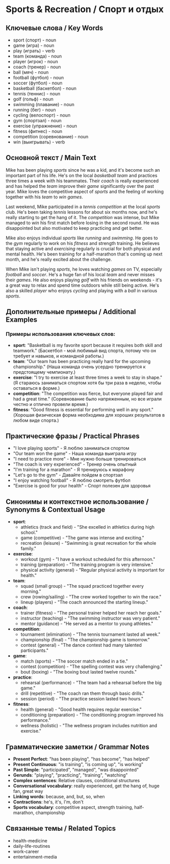 # Sports & Recreation / Спорт и отдых

## Ключевые слова / Key Words
- sport (спорт) - noun
- game (игра) - noun
- play (играть) - verb
- team (команда) - noun
- player (игрок) - noun
- coach (тренер) - noun
- ball (мяч) - noun
- football (футбол) - noun
- soccer (футбол) - noun
- basketball (баскетбол) - noun
- tennis (теннис) - noun
- golf (гольф) - noun
- swimming (плавание) - noun
- running (бег) - noun
- cycling (велоспорт) - noun
- gym (спортзал) - noun
- exercise (упражнение) - noun
- fitness (фитнес) - noun
- competition (соревнование) - noun
- win (выигрывать) - verb

## Основной текст / Main Text

Mike has been playing *sports* since he was a kid, and it's become such an important part of his life. He's on the local *basketball* *team* and practices three times a week with his teammates. Their *coach* is really experienced and has helped the *team* improve their *game* significantly over the past year. Mike loves the competitive aspect of *sports* and the feeling of working together with his *team* to *win* *games*.

Last weekend, Mike participated in a *tennis* *competition* at the local *sports* club. He's been taking *tennis* lessons for about six months now, and he's really starting to get the hang of it. The *competition* was intense, but Mike managed to *win* his first match before losing in the second round. He was disappointed but also motivated to keep practicing and get better.

Mike also enjoys individual *sports* like *running* and *swimming*. He goes to the *gym* regularly to work on his *fitness* and strength training. He believes that staying active and *exercising* regularly is crucial for both physical and mental health. He's been training for a half-marathon that's coming up next month, and he's really excited about the challenge.

When Mike isn't playing *sports*, he loves watching *games* on TV, especially *football* and *soccer*. He's a huge fan of his local *team* and never misses their *games*. He also enjoys playing *golf* with his friends on weekends - it's a great way to relax and spend time outdoors while still being active. He's also a skilled *player* who enjoys *cycling* and playing with a *ball* in various *sports*.

## Дополнительные примеры / Additional Examples

### Примеры использования ключевых слов:
- **sport**: "Basketball is my favorite sport because it requires both skill and teamwork." (Баскетбол - мой любимый вид спорта, потому что он требует и навыков, и командной работы.)
- **team**: "Our team has been practicing really hard for the upcoming championship." (Наша команда очень усердно тренируется к предстоящему чемпионату.)
- **exercise**: "I try to exercise at least three times a week to stay in shape." (Я стараюсь заниматься спортом хотя бы три раза в неделю, чтобы оставаться в форме.)
- **competition**: "The competition was fierce, but everyone played fair and had a great time." (Соревнование было напряженным, но все играли честно и отлично провели время.)
- **fitness**: "Good fitness is essential for performing well in any sport." (Хорошая физическая форма необходима для хороших результатов в любом виде спорта.)

## Практические фразы / Practical Phrases

- "I love playing sports" - Я люблю заниматься спортом
- "Our team won the game" - Наша команда выиграла игру
- "I need to practice more" - Мне нужно больше тренироваться
- "The coach is very experienced" - Тренер очень опытный
- "I'm training for a marathon" - Я тренируюсь к марафону
- "Let's go to the gym" - Давайте пойдем в спортзал
- "I enjoy watching football" - Я люблю смотреть футбол
- "Exercise is good for your health" - Спорт полезен для здоровья

## Синонимы и контекстное использование / Synonyms & Contextual Usage

- **sport**: 
  - athletics (track and field) - "She excelled in athletics during high school."
  - game (competitive) - "The game was intense and exciting."
  - recreation (leisure) - "Swimming is great recreation for the whole family."
- **exercise**: 
  - workout (gym) - "I have a workout scheduled for this afternoon."
  - training (preparation) - "The training program is very intensive."
  - physical activity (general) - "Regular physical activity is important for health."
- **team**: 
  - squad (small group) - "The squad practiced together every morning."
  - crew (rowing/sailing) - "The crew worked together to win the race."
  - lineup (players) - "The coach announced the starting lineup."
- **coach**: 
  - trainer (fitness) - "The personal trainer helped her reach her goals."
  - instructor (teaching) - "The swimming instructor was very patient."
  - mentor (guidance) - "He served as a mentor to young athletes."
- **competition**: 
  - tournament (elimination) - "The tennis tournament lasted all week."
  - championship (final) - "The championship game is tomorrow."
  - contest (general) - "The dance contest had many talented participants."
- **game**: 
  - match (sports) - "The soccer match ended in a tie."
  - contest (competition) - "The spelling contest was very challenging."
  - bout (boxing) - "The boxing bout lasted twelve rounds."
- **practice**: 
  - rehearsal (performance) - "The team had a rehearsal before the big game."
  - drill (repetitive) - "The coach ran them through basic drills."
  - session (period) - "The practice session lasted two hours."
- **fitness**: 
  - health (general) - "Good health requires regular exercise."
  - conditioning (preparation) - "The conditioning program improved his performance."
  - wellness (holistic) - "The wellness program includes nutrition and exercise."

## Грамматические заметки / Grammar Notes

- **Present Perfect**: "has been playing", "has become", "has helped"
- **Present Continuous**: "is training", "is coming up", "is working"
- **Past Simple**: "participated", "managed", "was disappointed"
- **Gerunds**: "playing", "practicing", "training", "watching"
- **Complex sentences**: Relative clauses, conditional structures
- **Conversational vocabulary**: really experienced, get the hang of, huge fan, great way
- **Linking words**: because, and, but, so, when
- **Contractions**: he's, it's, I'm, don't
- **Sports vocabulary**: competitive aspect, strength training, half-marathon, championship

## Связанные темы / Related Topics

- health-medicine
- daily-life-routines
- work-career
- entertainment-media


